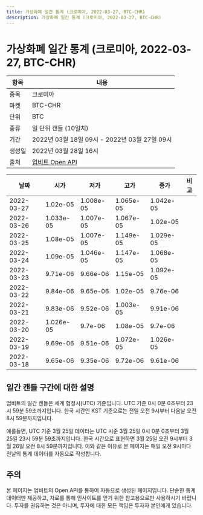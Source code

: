 ```yaml
---
title: 가상화폐 일간 통계 (크로미아, 2022-03-27, BTC-CHR)
description: 가상화폐 일간 통계 (크로미아, 2022-03-27, BTC-CHR)
---
```


가상화폐 일간 통계 (크로미아, 2022-03-27, BTC-CHR)
===

|항목|내용|
|--|--|
|종목|크로미아|
|마켓|BTC-CHR|
|단위|BTC|
|종류|일 단위 캔들 (10일치)|
|기간|2022년 03월 18일 09시 - 2022년 03월 27일 09시|
|생성일|2022년 03월 28일 16시|
|출처|[업비트 Open API](https://docs.upbit.com)|


|날짜|시가|저가|고가|종가|비고|
|--|--|--|--|--|--|
|2022-03-27|1.02e-05|1.008e-05|1.065e-05|1.042e-05|    |
|2022-03-26|1.033e-05|1.007e-05|1.067e-05|1.02e-05|    |
|2022-03-25|1.08e-05|1.007e-05|1.149e-05|1.029e-05|    |
|2022-03-24|1.09e-05|1.046e-05|1.147e-05|1.068e-05|    |
|2022-03-23|9.71e-06|9.66e-06|1.15e-05|1.092e-05|    |
|2022-03-22|9.84e-06|9.65e-06|1.02e-05|9.76e-06|    |
|2022-03-21|9.83e-06|9.52e-06|1.003e-05|9.91e-06|    |
|2022-03-20|1.026e-05|9.7e-06|1.08e-05|9.7e-06|    |
|2022-03-19|9.69e-06|9.51e-06|1.072e-05|1.026e-05|    |
|2022-03-18|9.65e-06|9.35e-06|9.72e-06|9.61e-06|    |


일간 캔들 구간에 대한 설명
---


업비트의 일간 캔들은 세계 협정시(UTC) 기준입니다. 
UTC 기준 0시 0분 0초부터 23시 59분 59초까지입니다. 
한국 시간인 KST 기준으로는 전일 오전 9시부터 다음날 오전 8시 59분까지입니다. 


예를들면, UTC 기준 3월 25일 데이터는 UTC 시준 3월 25일 0시 0분 0초부터 3월 25일 23시 59분 59초까지입니다. 
한국 시간으로 표현하면 3월 25일 오전 9시부터 3월 26일 오전 8시 59분까지입니다. 
이와 같은 이유로 본 페이지는 매일 오전 9시마다 전날의 통계 데이터를 자동으로 작성합니다. 


주의
---


본 페이지는 업비트의 Open API를 통하여 자동으로 생성된 페이지입니다. 
단순한 통계 데이터만 제공하고, 자료를 통해 인사이트를 얻기 위한 참고용으로만 사용하시기 바랍니다. 
투자를 권유하는 것은 아니며, 투자에 대한 모든 책임은 투자자 본인에게 있습니다. 
